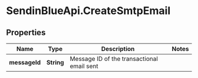 # SendinBlueApi.CreateSmtpEmail

## Properties
Name | Type | Description | Notes
------------ | ------------- | ------------- | -------------
**messageId** | **String** | Message ID of the transactional email sent | 


